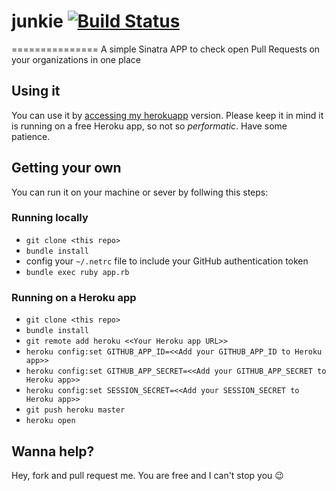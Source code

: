 # junkie [![Build Status](https://semaphoreci.com/api/v1/projects/95eb4668-01c2-4f92-9ca1-2ebefb595907/374822/shields_badge.svg)](https://semaphoreci.com/leomilrib037/junkie)

===============
A simple Sinatra APP to check open Pull Requests on your organizations in one place


## Using it
You can use it by [accessing my herokuapp](http://junkie.herokuapp.com/) version. Please keep it in mind it is running on a free Heroku app, so not so _performatic_. Have some patience.

## Getting your own
You can run it on your machine or sever by follwing this steps:

### Running locally
 - `git clone <this repo>`
 - `bundle install`
 - config your `~/.netrc` file to include your GitHub authentication token
 -  `bundle exec ruby app.rb`

### Running on a Heroku app
 - `git clone <this repo>`
 - `bundle install`
 - `git remote add heroku <<Your Heroku app URL>>`
 - `heroku config:set GITHUB_APP_ID=<<Add your GITHUB_APP_ID to Heroku app>>`
 - `heroku config:set GITHUB_APP_SECRET=<<Add your GITHUB_APP_SECRET to Heroku app>>`
 - `heroku config:set SESSION_SECRET=<<Add your SESSION_SECRET to Heroku app>>`
 - `git push heroku master`
 - `heroku open`

## Wanna help?
Hey, fork and pull request me. You are free and I can't stop you :wink:
